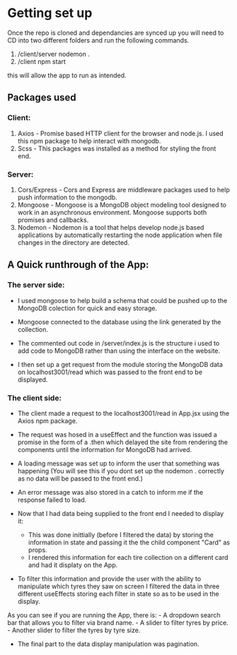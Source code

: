 # Getting set up

Once the repo is cloned and dependancies are synced up you will need to CD into two different folders and run the following commands.
1. /client/server nodemon .
2. /client npm start

this will allow the app to run as intended.

## Packages used

### Client:
1. Axios - Promise based HTTP client for the browser and node.js. I used this npm package to help interact with mongodb.
2. Scss - This packages was installed as a method for styling the front end.

### Server:
1. Cors/Express    -    Cors and Express are middleware packages used to help push information to the mongodb.
2. Mongoose        -    Mongoose is a MongoDB object modeling tool designed to work in an asynchronous environment.
                     Mongoose supports both promises and callbacks.
3. Nodemon         -    Nodemon is a tool that helps develop node.js based applications by automatically restarting 
                     the node application when file changes in the directory are detected.
  

## A Quick runthrough of the App:

### The server side:
- I used mongoose to help build a schema that could be pushed up to the MongoDB colection for quick and easy storage.
- Mongoose connected to the database using the link generated by the collection.

- The commented out code in /server/index.js is the structure i used to add code to MongoDB rather than using the interface on the website.

- I then set up a get request from the module storing the MongoDB data on localhost3001/read which was passed to the front end to be displayed.

### The client side:
- The client made a request to the localhost3001/read in App.jsx using the Axios npm package. 
- The request was hosed in a useEffect and the function was issued a promise in the form of a .then which delayed the site from rendering the components until the information for MongoDB had arrived.

- A loading message was set up to inform the user that something was happening (You will see this if you dont set up the nodemon . correctly as no data will be passed to the front end.)

- An error message was also stored in a catch to inform me if the response failed to load.

- Now that I had data being supplied to the front end I needed to display it:
    - This was done inittially (before I filtered the data) by storing the information in state and passing it the the child component "Card" as props.
    - I rendered this information for each tire collection on a different card and had it displaty on the App.

- To filter this information and provide the user with the ability to manipulate which tyres they saw on screen I filtered the data in three different useEffects storing each filter in state so as to be used in the display.

As you can see if you are running the App, there is:
    - A dropdown search bar that allows you to filter via brand name.
    - A slider to filter tyres by price.
    - Another slider to filter the tyres by tyre size.

- The final part to the data display manipulation was pagination.




